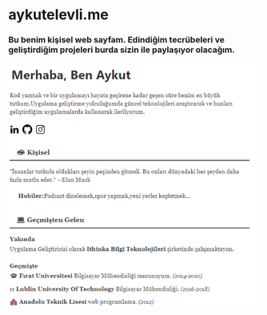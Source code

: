 # aykutelevli.me

### Bu benim kişisel web sayfam. Edindiğim tecrübeleri ve geliştirdiğim projeleri burda sizin ile paylaşıyor olacağım.

<img src="./images/page-1.png">